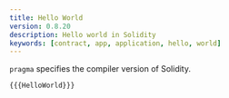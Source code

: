 ```yaml
---
title: Hello World
version: 0.8.20
description: Hello world in Solidity
keywords: [contract, app, application, hello, world]
---
```


`pragma` specifies the compiler version of Solidity.

```solidity
{{{HelloWorld}}}
```
